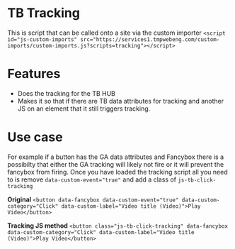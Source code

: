 # TB Tracking

This is script that can be called onto a site via the custom importer `<script id="js-custom-imports" src="https://services1.tmpwebeng.com/custom-imports/custom-imports.js?scripts=tracking"></script>`

# Features

* Does the tracking for the TB HUB
* Makes it so that if there are TB data attributes for tracking and another JS on an element that it still triggers tracking.

# Use case

 For example if a button has the GA data attributes and Fancybox there is a possibilty that either the GA tracking will likely not fire or it will prevent the fancybox from firing. Once you have loaded the tracking script all you need to is remove `data-custom-event="true"` and add a class of `js-tb-click-tracking`

 **Original**
 `<button data-fancybox data-custom-event="true" data-custom-category="Click" data-custom-label="Video title (Video)">Play Video</button>`

**Tracking JS method**
 `<button class="js-tb-click-tracking" data-fancybox data-custom-category="Click" data-custom-label="Video title (Video)">Play Video</button>`
